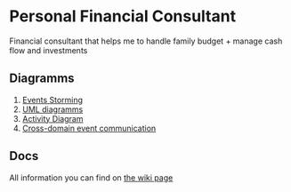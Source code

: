 # Personal Financial Consultant

Financial consultant that helps me to handle family budget + manage cash flow and investments

## Diagramms

1. [Events Storming](https://miro.com/app/board/o9J_krwFIEk=/)
2. [UML diagramms](https://drive.google.com/file/d/1vmckzChJR7RhM4oWry2-FIvt2dSfP8Se/view?usp=sharing)
3. [Activity Diagram](https://drive.google.com/file/d/1XGP78gpppnSafWCeLpIZtp59WIMAafqn/view?usp=sharing)
4. [Cross-domain event communication](https://sequencediagram.org/index.html#initialData=C4S2BsFMAICVIMaRANxgUTQO2AZwFD4BGA9gK5YAmAhgE4Ce0AxAOa2SRbQCClAtiCzcADsOLkqdRkyLgyMAMrDOlQS1wAVWtQQBrSLRFjCAXjOFqpAB7QSaWj36CjAGiUq1m7XoNGAXACyJDgAFgrAdMCQlJicwITCkSAIIIk4bOTCzOAgLCHAbJCMAFTFAJJYAGbauMC0ZAjAZOzQADLU9Aal+Im0oClpwNAAwsG4ZHwGhO5Unlo6+oaiALQAfKNY45O0fuxIqJAAFJDYwACU+BtbBmvFCgYg1DkAXgZ+uA9PIK-Hpxf3tEeLxuq2KQVC4Ui0ViOD8WEgAHd8ODgGEIn1oadlmsAUDvm8+MFUZCMTFTvhcV9XrRsesxhMCUS0VCyXEEkkBtQcNAUczSTDgK0QLVOFNLvTtmteSSoqycEKRfCdiEuZQoIdCRD0bKBRcehzUlyhrz4MISLgwCQGPgVNBCPb9X1kob0rRMtlcvlZPJoKUjDkENRQME2h0usVkUyZZi4gqokrbtKDChkpA4YjIxDk6nadLtTH5cL44ys7QU0hCHmWQK46KaaCZbzRnw+Kr00jG0zm62qLmo-m5YKi3X3tqmyQW6rK-3q6dawnVkmy6nR5FeYdamuuxOe5Q9YQVOynZzXe6mDk8gV2JxfcUACIT6iCUOdWjdaA8qPZpC3Tul8tpoG4DgPgH5-sS36QImTLoDgYD0O2oGfqEsGgMA9C0uBYSQX4mqoqh8FIVhAIAX2-4rnhIQEehSFLqRi5Mqa5qWgwfgIOwQaQCaiBWpQGowXB6FnHaH42lQdpAA)

## Docs

All information you can find on [the wiki page]( https://github.com/valexl/financial_consultant/wiki)